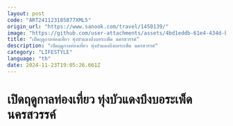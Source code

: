 ```yaml
---
layout: post
code: "ART241123185877XML5"
origin_url: "https://www.sanook.com/travel/1450139/"
image: "https://github.com/user-attachments/assets/4bd1eddb-61e4-434d-b14d-82dad784d5b7"
title: "เปิดฤดูกาลท่องเที่ยว ทุ่งบัวแดงบึงบอระเพ็ด นครสวรรค์"
description: "เปิดฤดูกาลท่องเที่ยว ทุ่งบัวแดงบึงบอระเพ็ด นครสวรรค์"
category: "LIFESTYLE"
language: "th"
date: 2024-11-23T19:05:26.661Z
---
```


# เปิดฤดูกาลท่องเที่ยว ทุ่งบัวแดงบึงบอระเพ็ด นครสวรรค์